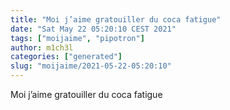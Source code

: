 ```yaml
---
title: "Moi j’aime gratouiller du coca fatigue"
date: "Sat May 22 05:20:10 CEST 2021"
tags: ["moijaime", "pipotron"]
author: m1ch3l
categories: ["generated"]
slug: "moijaime/2021-05-22-05:20:10"
---
```


Moi j’aime gratouiller du coca fatigue

